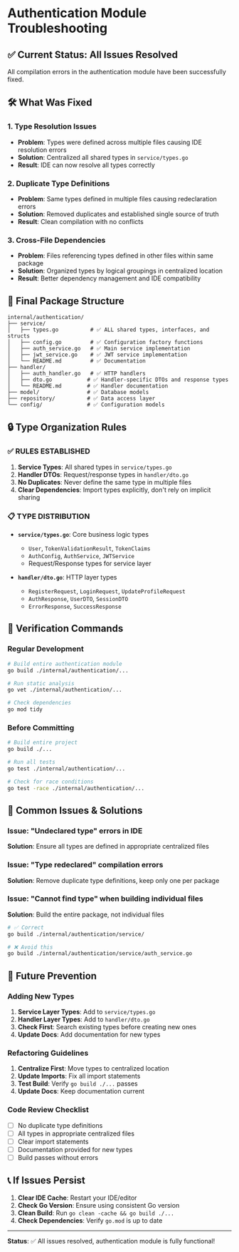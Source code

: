 # Authentication Module Troubleshooting

## ✅ Current Status: All Issues Resolved

All compilation errors in the authentication module have been successfully fixed.

## 🛠️ What Was Fixed

### 1. **Type Resolution Issues**
- **Problem**: Types were defined across multiple files causing IDE resolution errors
- **Solution**: Centralized all shared types in `service/types.go`
- **Result**: IDE can now resolve all types correctly

### 2. **Duplicate Type Definitions**
- **Problem**: Same types defined in multiple files causing redeclaration errors
- **Solution**: Removed duplicates and established single source of truth
- **Result**: Clean compilation with no conflicts

### 3. **Cross-File Dependencies**
- **Problem**: Files referencing types defined in other files within same package
- **Solution**: Organized types by logical groupings in centralized location
- **Result**: Better dependency management and IDE compatibility

## 📁 Final Package Structure

```
internal/authentication/
├── service/
│   ├── types.go          # ✅ ALL shared types, interfaces, and structs
│   ├── config.go         # ✅ Configuration factory functions
│   ├── auth_service.go   # ✅ Main service implementation
│   ├── jwt_service.go    # ✅ JWT service implementation
│   └── README.md         # ✅ Documentation
├── handler/
│   ├── auth_handler.go   # ✅ HTTP handlers
│   ├── dto.go           # ✅ Handler-specific DTOs and response types
│   └── README.md        # ✅ Handler documentation
├── model/               # ✅ Database models
├── repository/          # ✅ Data access layer
└── config/              # ✅ Configuration models
```

## 🔒 Type Organization Rules

### ✅ **RULES ESTABLISHED**
1. **Service Types**: All shared types in `service/types.go`
2. **Handler DTOs**: Request/response types in `handler/dto.go`
3. **No Duplicates**: Never define the same type in multiple files
4. **Clear Dependencies**: Import types explicitly, don't rely on implicit sharing

### 📋 **TYPE DISTRIBUTION**
- **`service/types.go`**: Core business logic types
  - `User`, `TokenValidationResult`, `TokenClaims`
  - `AuthConfig`, `AuthService`, `JWTService`
  - Request/Response types for service layer

- **`handler/dto.go`**: HTTP layer types
  - `RegisterRequest`, `LoginRequest`, `UpdateProfileRequest`
  - `AuthResponse`, `UserDTO`, `SessionDTO`
  - `ErrorResponse`, `SuccessResponse`

## 🧪 Verification Commands

### Regular Development
```bash
# Build entire authentication module
go build ./internal/authentication/...

# Run static analysis
go vet ./internal/authentication/...

# Check dependencies
go mod tidy
```

### Before Committing
```bash
# Build entire project
go build ./...

# Run all tests
go test ./internal/authentication/...

# Check for race conditions
go test -race ./internal/authentication/...
```

## 🚨 Common Issues & Solutions

### Issue: "Undeclared type" errors in IDE
**Solution**: Ensure all types are defined in appropriate centralized files

### Issue: "Type redeclared" compilation errors
**Solution**: Remove duplicate type definitions, keep only one per package

### Issue: "Cannot find type" when building individual files
**Solution**: Build the entire package, not individual files
```bash
# ✅ Correct
go build ./internal/authentication/service/

# ❌ Avoid this
go build ./internal/authentication/service/auth_service.go
```

## 🔮 Future Prevention

### Adding New Types
1. **Service Layer Types**: Add to `service/types.go`
2. **Handler Layer Types**: Add to `handler/dto.go`
3. **Check First**: Search existing types before creating new ones
4. **Update Docs**: Add documentation for new types

### Refactoring Guidelines
1. **Centralize First**: Move types to centralized location
2. **Update Imports**: Fix all import statements
3. **Test Build**: Verify `go build ./...` passes
4. **Update Docs**: Keep documentation current

### Code Review Checklist
- [ ] No duplicate type definitions
- [ ] All types in appropriate centralized files
- [ ] Clear import statements
- [ ] Documentation provided for new types
- [ ] Build passes without errors

## 📞 If Issues Persist

1. **Clear IDE Cache**: Restart your IDE/editor
2. **Check Go Version**: Ensure using consistent Go version
3. **Clean Build**: Run `go clean -cache && go build ./...`
4. **Check Dependencies**: Verify `go.mod` is up to date

---

**Status**: ✅ All issues resolved, authentication module is fully functional!